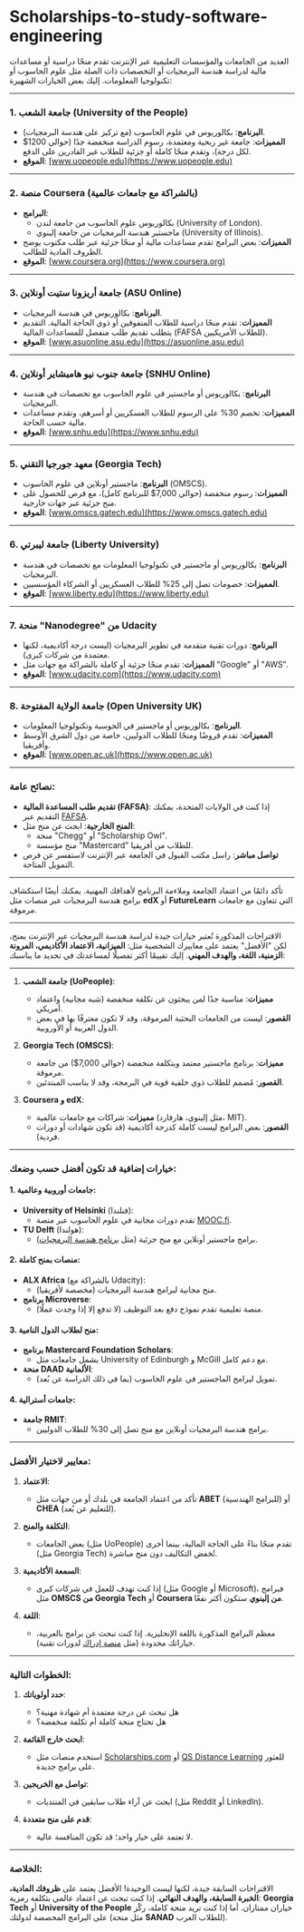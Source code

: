 # Scholarships-to-study-software-engineering

العديد من الجامعات والمؤسسات التعليمية عبر الإنترنت تقدم منحًا دراسية أو مساعدات مالية لدراسة هندسة البرمجيات أو التخصصات ذات الصلة مثل علوم الحاسوب أو تكنولوجيا المعلومات. إليك بعض الخيارات الشهيرة:

---

### **1. جامعة الشعب (University of the People)**
- **البرنامج**: بكالوريوس في علوم الحاسوب (مع تركيز على هندسة البرمجيات).
- **المميزات**: جامعة غير ربحية ومعتمدة، رسوم الدراسة منخفضة جدًا (حوالي 1200$ لكل درجة)، وتقدم منحًا كاملة أو جزئية للطلاب غير القادرين على الدفع.
- **الموقع**: [www.uopeople.edu](https://www.uopeople.edu)

---

### **2. منصة Coursera (بالشراكة مع جامعات عالمية)**
- **البرامج**: 
  - بكالوريوس علوم الحاسوب من جامعة لندن (University of London).
  - ماجستير هندسة البرمجيات من جامعة إلينوي (University of Illinois).
- **المميزات**: بعض البرامج تقدم مساعدات مالية أو منحًا جزئية عبر طلب مكتوب يوضح الظروف المادية للطالب.
- **الموقع**: [www.coursera.org](https://www.coursera.org)

---

### **3. جامعة أريزونا ستيت أونلاين (ASU Online)**
- **البرنامج**: بكالوريوس في هندسة البرمجيات.
- **المميزات**: تقدم منحًا دراسية للطلاب المتفوقين أو ذوي الحاجة المالية. التقديم يتطلب تقديم طلب منفصل للمساعدات المالية (FAFSA للطلاب الأمريكيين).
- **الموقع**: [www.asuonline.asu.edu](https://asuonline.asu.edu)

---

### **4. جامعة جنوب نيو هامبشاير أونلاين (SNHU Online)**
- **البرنامج**: بكالوريوس أو ماجستير في علوم الحاسوب مع تخصصات في هندسة البرمجيات.
- **المميزات**: تخصم 30% على الرسوم للطلاب العسكريين أو أسرهم، وتقدم مساعدات مالية حسب الحاجة.
- **الموقع**: [www.snhu.edu](https://www.snhu.edu)

---

### **5. معهد جورجيا التقني (Georgia Tech)**
- **البرنامج**: ماجستير أونلاين في علوم الحاسوب (OMSCS).
- **المميزات**: رسوم منخفضة (حوالي 7,000$ للبرنامج كامل)، مع فرص للحصول على منح جزئية عبر جهات خارجية.
- **الموقع**: [www.omscs.gatech.edu](https://www.omscs.gatech.edu)

---

### **6. جامعة ليبرتي (Liberty University)**
- **البرنامج**: بكالوريوس أو ماجستير في تكنولوجيا المعلومات مع تخصصات في هندسة البرمجيات.
- **المميزات**: خصومات تصل إلى 25% للطلاب العسكريين أو الشركاء المؤسسيين.
- **الموقع**: [www.liberty.edu](https://www.liberty.edu)

---

### **7. منحة "Nanodegree" من Udacity**
- **البرنامج**: دورات تقنية متقدمة في تطوير البرمجيات (ليست درجة أكاديمية، لكنها معتمدة من شركات كبرى).
- **المميزات**: تقدم منحًا جزئية أو كاملة بالشراكة مع جهات مثل "Google" أو "AWS".
- **الموقع**: [www.udacity.com](https://www.udacity.com)

---

### **8. جامعة الولاية المفتوحة (Open University UK)**
- **البرنامج**: بكالوريوس أو ماجستير في الحوسبة وتكنولوجيا المعلومات.
- **المميزات**: تقدم قروضًا ومنحًا للطلاب الدوليين، خاصة من دول الشرق الأوسط وأفريقيا.
- **الموقع**: [www.open.ac.uk](https://www.open.ac.uk)

---

### نصائح عامة:
- **تقديم طلب المساعدة المالية (FAFSA)**: إذا كنت في الولايات المتحدة، يمكنك التقديم عبر [FAFSA](https://studentaid.gov).
- **المنح الخارجية**: ابحث عن منح مثل:
  - منحة "Chegg" أو "Scholarship Owl".
  - منح مؤسسة "Mastercard" للطلاب من أفريقيا.
- **تواصل مباشر**: راسل مكتب القبول في الجامعة عبر الإنترنت لاستفسر عن فرص التمويل المتاحة.

---

تأكد دائمًا من اعتماد الجامعة وملاءمة البرنامج لأهدافك المهنية. يمكنك أيضًا استكشاف برامج هندسة البرمجيات عبر منصات مثل **edX** أو **FutureLearn** التي تتعاون مع جامعات مرموقة.

--- 
الاقتراحات المذكورة تُعتبر خيارات جيدة لدراسة هندسة البرمجيات عبر الإنترنت بمنح، لكن "الأفضل" يعتمد على معاييرك الشخصية مثل: **الميزانية، الاعتماد الأكاديمي، المرونة الزمنية، اللغة، والهدف المهني**. إليك تقييمًا أكثر تفصيلًا لمساعدتك في تحديد ما يناسبك:

---

1. **جامعة الشعب (UoPeople)**:
   - **مميزات**: مناسبة جدًا لمن يبحثون عن تكلفة منخفضة (شبه مجانية) واعتماد أمريكي.
   - **القصور**: ليست من الجامعات البحثية المرموقة، وقد لا تكون معترفًا بها في بعض الدول العربية أو الأوروبية.

2. **Georgia Tech (OMSCS)**:
   - **مميزات**: برنامج ماجستير معتمد وبتكلفة منخفضة (حوالي 7,000$) من جامعة مرموقة.
   - **القصور**: مُصمم للطلاب ذوي خلفية قوية في البرمجة، وقد لا يناسب المبتدئين.

3. **Coursera و edX**:
   - **مميزات**: شراكات مع جامعات عالمية (مثل إلينوي، هارفارد، MIT).
   - **القصور**: بعض البرامج ليست كاملة كدرجة أكاديمية (قد تكون شهادات أو دورات فردية).

---

### **خيارات إضافية قد تكون أفضل حسب وضعك**:
#### 1. **جامعات أوروبية وعالمية**:
   - **University of Helsinki** (فنلندا):
     - تقدم دورات مجانية في علوم الحاسوب عبر منصة [MOOC.fi](https://mooc.fi).
   - **TU Delft** (هولندا):
     - برامج ماجستير أونلاين مع منح جزئية (مثل [برنامج هندسة البرمجيات](https://www.tudelft.nl)).

#### 2. **منصات بمنح كاملة**:
   - **ALX Africa** (بالشراكة مع Udacity):
     - منح مجانية لبرامج هندسة البرمجيات (مخصصة لأفريقيا).
   - **برنامج Microverse**:
     - منصة تعليمية تقدم نموذج دفع بعد التوظيف (لا تدفع إلا إذا وجدت عملًا).

#### 3. **منح لطلاب الدول النامية**:
   - **برنامج Mastercard Foundation Scholars**:
     - يشمل جامعات مثل University of Edinburgh و McGill مع دعم كامل.
   - **منحة DAAD الألمانية**:
     - تمويل لبرامج الماجستير في علوم الحاسوب (بما في ذلك الدراسة عن بُعد).

#### 4. **جامعات أسترالية**:
   - **جامعة RMIT**:
     - برامج هندسة البرمجيات أونلاين مع منح تصل إلى 30% للطلاب الدوليين.

---

### **معايير لاختيار الأفضل**:
1. **الاعتماد**:  
   - تأكد من اعتماد الجامعة في بلدك أو من جهات مثل **ABET** (للبرامج الهندسية) أو **CHEA** (للتعليم عن بُعد).

2. **التكلفة والمنح**:  
   - بعض الجامعات (مثل UoPeople) تقدم منحًا بناءً على الحاجة المالية، بينما أخرى (مثل Georgia Tech) تُخفض التكاليف دون منح مباشرة.

3. **السمعة الأكاديمية**:  
   - إذا كنت تهدف للعمل في شركات كبرى (مثل Google أو Microsoft)، فبرامج مثل **OMSCS من Georgia Tech** أو **Coursera من إلينوي** ستكون أكثر نفعًا.

4. **اللغة**:  
   - معظم البرامج المذكورة باللغة الإنجليزية. إذا كنت تبحث عن برامج بالعربية، خياراتك محدودة (مثل [منصة إدراك](https://www.edraak.org) لدورات تقنية).

---

### **الخطوات التالية**:
1. **حدد أولوياتك**:  
   - هل تبحث عن درجة معتمدة أم شهادة مهنية؟  
   - هل تحتاج منحة كاملة أم تكلفة منخفضة؟

2. **ابحث خارج القائمة**:  
   - استخدم منصات مثل [Scholarships.com](https://www.scholarships.com) أو [QS Distance Learning](https://www.qs.com) للعثور على برامج جديدة.

3. **تواصل مع الخريجين**:  
   - ابحث عن آراء طلاب سابقين في المنتديات (مثل Reddit أو LinkedIn).

4. **قدم على منح متعددة**:  
   - لا تعتمد على خيار واحد؛ قد تكون المنافسة عالية.

---

### **الخلاصة**:
الاقتراحات السابقة جيدة، لكنها ليست الوحيدة! الأفضل يعتمد على **ظروفك المادية، الخبرة السابقة، والهدف النهائي**. إذا كنت تبحث عن اعتماد عالمي بتكلفة رمزية: **Georgia Tech** أو **University of the People** خياران ممتازان. أما إذا كنت تريد منحة كاملة، ركّز على البرامج المخصصة لدولتك (مثل منحة **SANAD** للطلاب العرب).
